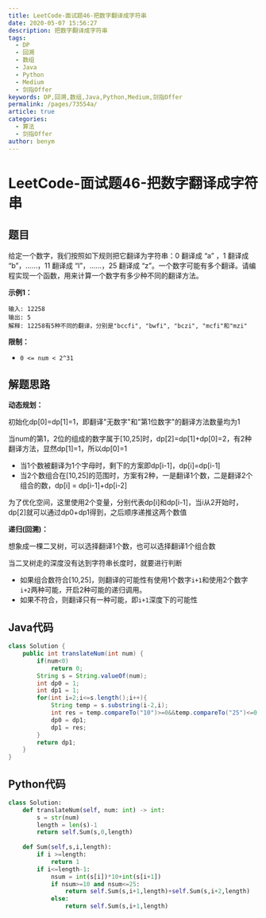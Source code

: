 ```yaml
---
title: LeetCode-面试题46-把数字翻译成字符串
date: 2020-05-07 15:56:27
description: 把数字翻译成字符串
tags: 
  - DP
  - 回溯
  - 数组
  - Java
  - Python
  - Medium
  - 剑指Offer
keywords: DP,回溯,数组,Java,Python,Medium,剑指Offer
permalink: /pages/73554a/
article: true
categories: 
  - 算法
  - 剑指Offer
author: benym
---
```


# LeetCode-面试题46-把数字翻译成字符串 

## 题目

给定一个数字，我们按照如下规则把它翻译为字符串：0 翻译成 “a” ，1 翻译成 “b”，……，11 翻译成 “l”，……，25 翻译成 “z”。一个数字可能有多个翻译。请编程实现一个函数，用来计算一个数字有多少种不同的翻译方法。

**示例1：**

```
输入: 12258
输出: 5
解释: 12258有5种不同的翻译，分别是"bccfi", "bwfi", "bczi", "mcfi"和"mzi"
```

**限制：**

- `0 <= num < 2^31`

## 解题思路

**动态规划：**

初始化dp[0]=dp[1]=1，即翻译"无数字"和"第1位数字"的翻译方法数量均为1

当num的第1，2位的组成的数字属于[10,25]时，dp[2]=dp[1]+dp[0]=2，有2种翻译方法，显然dp[1]=1，所以dp[0]=1

- 当1个数被翻译为1个字母时，剩下的方案即dp[i-1]，dp[i]=dp[i-1]
- 当2个数组合在[10,25]的范围时，方案有2种，一是翻译1个数，二是翻译2个组合的数，dp[i] = dp[i-1]+dp[i-2]

为了优化空间，这里使用2个变量，分别代表dp[i]和dp[i-1]，当i从2开始时，dp[2]就可以通过dp0+dp1得到，之后顺序递推这两个数值

**递归(回溯)：**

想象成一棵二叉树，可以选择翻译1个数，也可以选择翻译1个组合数

当二叉树走的深度没有达到字符串长度时，就要进行判断

- 如果组合数符合[10,25]，则翻译的可能性有使用1个数字`i+1`和使用2个数字`i+2`两种可能，开启2种可能的递归调用。
- 如果不符合，则翻译只有一种可能，即`i+1`深度下的可能性

## Java代码

```java
class Solution {
    public int translateNum(int num) {
        if(num<0)
            return 0;
        String s = String.valueOf(num);
        int dp0 = 1;
        int dp1 = 1;
        for(int i=2;i<=s.length();i++){
            String temp = s.substring(i-2,i);
            int res = temp.compareTo("10")>=0&&temp.compareTo("25")<=0 ? dp0 + dp1 : dp1;
            dp0 = dp1;
            dp1 = res;
        }
        return dp1;
    }
}
```

## Python代码

```python
class Solution:
    def translateNum(self, num: int) -> int:
        s = str(num)
        length = len(s)-1
        return self.Sum(s,0,length)
    
    def Sum(self,s,i,length):
        if i >=length:
            return 1
        if i<=length-1:
            nsum = int(s[i])*10+int(s[i+1])
            if nsum>=10 and nsum<=25:
                return self.Sum(s,i+1,length)+self.Sum(s,i+2,length)
            else:
                return self.Sum(s,i+1,length)
```
